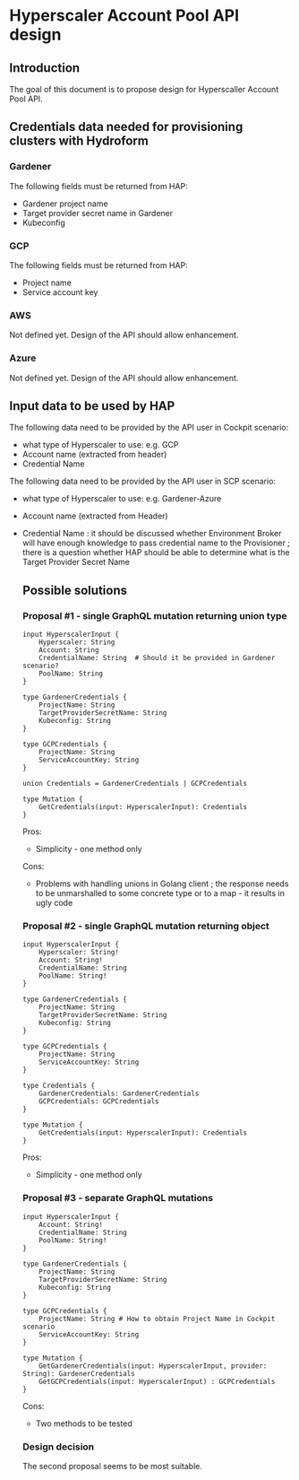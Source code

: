 # Hyperscaler Account Pool API design

## Introduction

The goal of this document is to propose design for Hyperscaller Account Pool API.

## Credentials data needed for provisioning clusters with Hydroform

### Gardener

The following fields must be returned from HAP:

- Gardener project name
- Target provider secret name in Gardener
- Kubeconfig

### GCP

The following fields must be returned from HAP:

- Project name
- Service account key

### AWS

Not defined yet. Design of the API should allow enhancement. 

### Azure

Not defined yet. Design of the API should allow enhancement. 

## Input data to be used by HAP

The following data need to be provided by the API user in Cockpit scenario:

- what type of Hyperscaler to use: e.g. GCP
- Account name (extracted from header)
- Credential Name

The following data need to be provided by the API user in SCP scenario:

- what type of Hyperscaler to use: e.g. Gardener-Azure

- Account name (extracted from Header)

- Credential Name : it should be discussed whether Environment Broker will have enough knowledge to pass credential name to the Provisioner ; there is a question whether HAP should be able to determine what is the Target Provider Secret Name 

   

  ## Possible solutions

  ### Proposal #1 - single GraphQL mutation returning union type

  ```
  input HyperscalerInput {
      Hyperscaler: String
      Account: String
      CredentialName: String  # Should it be provided in Gardener scenario?
      PoolName: String
  }
  
  type GardenerCredentials {
      ProjectName: String
      TargetProviderSecretName: String
      Kubeconfig: String
  }
  
  type GCPCredentials {
      ProjectName: String
      ServiceAccountKey: String
  }
  
  union Credentials = GardenerCredentials | GCPCredentials
  
  type Mutation {
      GetCredentials(input: HyperscalerInput): Credentials
  }
  ```

  Pros:

  - Simplicity - one method only

  Cons:

  - Problems with handling unions in Golang client ; the response needs to be unmarshalled to some concrete type or to a map - it results in ugly code

  

  ### Proposal #2 - single GraphQL mutation returning object 

  ```
  input HyperscalerInput {
      Hyperscaler: String!
      Account: String!
      CredentialName: String 
      PoolName: String!
  }
  
  type GardenerCredentials {
      ProjectName: String
      TargetProviderSecretName: String
      Kubeconfig: String
  }
  
  type GCPCredentials {
      ProjectName: String
      ServiceAccountKey: String
  }
  
  type Credentials {
      GardenerCredentials: GardenerCredentials
      GCPCredentials: GCPCredentials
  }
  
  type Mutation {
      GetCredentials(input: HyperscalerInput): Credentials
  }
  ```

  Pros:

  - Simplicity - one method only

    

  ### Proposal #3 - separate GraphQL mutations

  ```
  input HyperscalerInput {
      Account: String!
      CredentialName: String
      PoolName: String!
  }
  
  type GardenerCredentials {
      ProjectName: String
      TargetProviderSecretName: String
      Kubeconfig: String
  }
  
  type GCPCredentials {
      ProjectName: String # How to obtain Project Name in Cockpit scenario
      ServiceAccountKey: String
  }
  
  type Mutation {
      GetGardenerCredentials(input: HyperscalerInput, provider: String): GardenerCredentials
      GetGCPCredentials(input: HyperscalerInput) : GCPCredentials
  }
  ```

  Cons:

  - Two methods to be tested

  

  ### Design decision

  The second proposal seems to be most suitable.

  

  

  

  

  

  

  

  

  